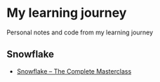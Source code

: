 # My learning journey
Personal notes and code from my learning journey

## Snowflake
- [Snowflake – The Complete Masterclass](https://www.udemy.com/course/snowflake-masterclass/)


